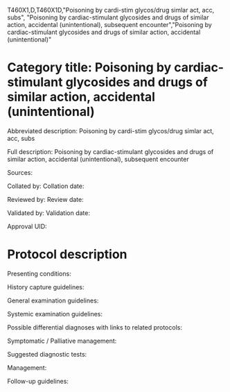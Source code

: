 T460X1,D,T460X1D,"Poisoning by cardi-stim glycos/drug simlar act, acc, subs", "Poisoning by cardiac-stimulant glycosides and drugs of similar action, accidental (unintentional), subsequent encounter","Poisoning by cardiac-stimulant glycosides and drugs of similar action, accidental (unintentional)"
# Category title: Poisoning by cardiac-stimulant glycosides and drugs of similar action, accidental (unintentional)

Abbreviated description: Poisoning by cardi-stim glycos/drug simlar act, acc, subs

Full description: Poisoning by cardiac-stimulant glycosides and drugs of similar action, accidental (unintentional), subsequent encounter

Sources:

Collated by:
Collation date:

Reviewed by:
Review date:

Validated by:
Validation date:

Approval UID:

# Protocol description

Presenting conditions:

History capture guidelines:

General examination guidelines:

Systemic examination guidelines:

Possible differential diagnoses with links to related protocols:

Symptomatic / Palliative management:

Suggested diagnostic tests:

Management:

Follow-up guidelines:
